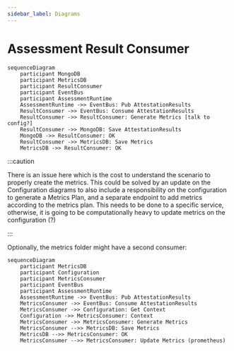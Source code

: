 ```yaml
---
sidebar_label: Diagrams
---
```


# Assessment Result Consumer
```mermaid
sequenceDiagram
    participant MongoDB
    participant MetricsDB
    participant ResultConsumer
    participant EventBus
    participant AssessmentRuntime
    AssessmentRuntime ->> EventBus: Pub AttestationResults
    ResultConsumer ->> EventBus: Consume AttestationResults
    ResultConsumer ->> ResultConsumer: Generate Metrics [talk to config?]
    ResultConsumer ->> MongoDB: Save AttestationResults
    MongoDB ->> ResultConsumer: OK
    ResultConsumer ->> MetricsDB: Save Metrics
    MetricsDB ->> ResultConsumer: OK
```

:::caution

There is an issue here which is the cost to understand the scenario to properly create the metrics. This could be solved by an update on the Configuration diagrams to also include a responsibility on the configuration to generate a Metrics Plan, and a separate endpoint to add metrics according to the metrics plan.
This needs to be done to a specific service, otherwise, it is going to be computationally heavy to update metrics on the configuration (?)

:::

Optionally, the metrics folder might have a second consumer:
```mermaid
sequenceDiagram
    participant MetricsDB
    participant Configuration
    participant MetricsConsumer
    participant EventBus
    participant AssessmentRuntime
    AssessmentRuntime ->> EventBus: Pub AttestationResults
    MetricsConsumer ->> EventBus: Consume AttestationResults
    MetricsConsumer ->> Configuration: Get Context
    Configuration ->> MetricsConsumer: Context
    MetricsConsumer ->> MetricsConsumer: Generate Metrics 
    MetricsConsumer -->> MetricsDB: Save Metrics
    MetricsDB -->> MetricsConsumer: OK
    MetricsConsumer -->> MetricsConsumer: Update Metrics (prometheus)
```
